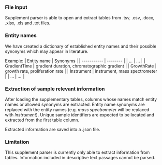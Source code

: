 ### File input
Supplement parser is able to open and extract tables from .tsv, .csv, .docx, .xlsx, .xls and .txt files.

### Entity names
We have created a dictionary of established entity names and their possible synonyms which may appear in literature.

Example:
| Entity name | Synonyms |
| ----------- | -------- |
| ... | ... |
| GradientTime | gradient duration, chromatographic gradient |
| GrowthRate | growth rate, proliferation rate |
| Instrument | instrument, mass spectrometer |
| ... | ... |

### Extraction of sample relevant information
After loading the supplementary tables, columns whose names match entity names or allowed synonyms are extracted. Entity name synonyms are replaced with the entity names (e.g. *mass spectrometer* will be replaced with *Instrument*). Unique sample identifiers are expected to be located and extracted from the first table column.

Extracted information are saved into a .json file.

### Limitation
This supplement parser is currently only able to extract information from tables. Information included in descriptive text passages cannot be parsed.

